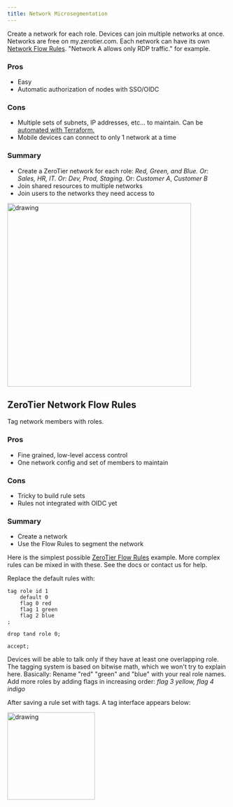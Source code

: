 ```yaml
---
title: Network Microsegmentation
---
```


Create a network for each role. Devices can join multiple networks at once. Networks are free on my.zerotier.com. Each network can have its own [Network Flow Rules](rules). "Network A allows only RDP traffic." for example.

### Pros

-   Easy
-   Automatic authorization of nodes with SSO/OIDC

### Cons

-  Multiple sets of subnets, IP addresses, etc… to maintain. Can be [automated with Terraform.](terraform#network-segmentation)
-  Mobile devices can connect to only 1 network at a time

### Summary

- Create a ZeroTier network for each role: _Red, Green, and Blue. Or: Sales, HR, IT. Or: Dev, Prod, Staging_. Or: _Customer A_, _Customer B_
- Join shared resources to multiple networks
- Join users to the networks they need access to

<img src="/img/microsegmentation-network-list.png" alt="drawing" width="420"/>

## ZeroTier Network Flow Rules

Tag network members with roles.


### Pros

-  Fine grained, low-level access control
-  One network config and set of members to maintain


### Cons

-  Tricky to build rule sets
-  Rules not integrated with OIDC yet


### Summary

- Create a network
- Use the Flow Rules to segment the network

Here is the simplest possible [ZeroTier Flow Rules](rules) example.
More complex rules can be mixed in with these. See the docs or contact us for help.

Replace the default rules with:

    tag role id 1
        default 0
        flag 0 red
        flag 1 green
        flag 2 blue
    ;

    drop tand role 0;

    accept;


Devices will be able to talk only if they have at least one overlapping role. The tagging system is based on bitwise math, which we won't try to explain here.
Basically: Rename "red" "green" and "blue" with your real role names. Add more roles by adding flags in increasing order: _flag 3 yellow, flag 4 indigo_

After saving a rule set with tags. A tag interface appears below:

<img src="/img/microsegmentation-tags-matrix.png" alt="drawing" width="200"/>
